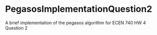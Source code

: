 # PegasosImplementationQuestion2
A brief implementation of the pegasos algorithm for ECEN 740 HW 4 Question 2
